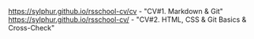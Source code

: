https://sylphur.github.io/rsschool-cv/cv - "CV#1. Markdown & Git"
https://sylphur.github.io/rsschool-cv/ - "CV#2. HTML, CSS & Git Basics & Cross-Check"
